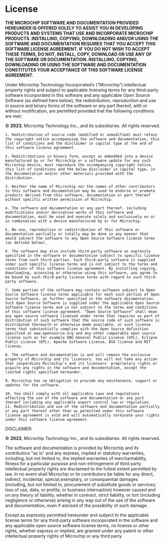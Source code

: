 # License 

**THE MICROCHIP SOFTWARE AND DOCUMENTATION PROVIDED HEREUNDER IS OFFERED SOLELY TO ASSIST YOU IN DEVELOPING PRODUCTS AND SYSTEMS THAT USE AND INCORPORATE MICROCHIP PRODUCTS. INSTALLING, COPYING, DOWNLOADING AND/OR USING THE SOFTWARE AND DOCUMENTATION REQUIRES THAT YOU ACCEPT THIS SOFTWARE LICENSE AGREEMENT.  IF YOU DO NOT WISH TO ACCEPT THESE TERMS, DO NOT, INSTALL, COPY, DOWNLOAD OR USE ANY OF THE SOFTWARE OR DOCUMENTATION. INSTALLING, COPYING, DOWNLOADING OR USING THE SOFTWARE AND DOCUMENTATION CONSTITUTES YOUR ACCEPTANCE OF THIS SOFTWARE LICENSE AGREEMENT.**

Under Microchip Technology Incorporated’s (“Microchip”) intellectual property rights and subject to applicable licensing terms for any third-party software incorporated in this software and any applicable Open Source Software (as defined here below), the redistribution, reproduction and use in source and binary forms of the software or any part thereof, with or without modification, are permitted provided that the following conditions are met:

© **2023**, Microchip Technology Inc., and its subsidiaries. All rights reserved.

    1. Redistribution of source code (modified or unmodified) must retain the copyright notice accompanying the software and documentation, this list of conditions and the disclaimer in capital type at the end of this software license agreement.

    2. Redistributions in binary form, except as embedded into a device manufactured by or for Microchip or a software update for any such Microchip device, must reproduce the accompanying copyright notice, this list of conditions and the below disclaimer in capital type, in the documentation and/or other materials provided with the distribution.

    3. Neither the name of Microchip nor the names of other contributors to this software and documentation may be used to endorse or promote products derived from this software, documentation or part thereof without specific written permission of Microchip.

    4. The software and documentation or any part thereof, including modifications and/or derivative works of this software and documentation, must be used and execute solely and exclusively on or in combination with a device manufactured by or for Microchip.

    5. No use, reproduction or redistribution of this software or documentation partially or totally may be done in any manner that would subject the software to any Open Source Software license terms (as defined below).

    6. The software may also include third-party software as expressly specified in the software or documentation subject to specific license terms from such third parties. Such third-party software is supplied under such specific license terms and is not subject to the terms and conditions of this software license agreement. By installing copying, downloading, accessing or otherwise using this software, you agree to be bound by such third-party license terms with regard to such third-party software.

    7. Some portion of the software may contain software subject to Open Source Software license terms applicable for each such portion of Open Source Software, as further specified in the software documentation. Such Open Source Software is supplied under the applicable Open Source Software license terms and is not subject to the terms and conditions of this software license agreement. “Open Source Software” shall mean any open source software licensed under terms that requires as part of distribution of such software that the source code of such software is distributed therewith or otherwise made available, or such license terms that substantially complies with the Open Source definition specified at www.opensource.org and any other comparable open source license such as for example GNU General Public License (GPL), Eclipse Public License (EPL), Apache Software License, BSD license and MIT license.

    8. The software and documentation is and will remain the exclusive property of Microchip and its licensors. You will not take any action that jeopardizes Microchip’s and its licensors' proprietary rights or acquire any rights in the software and documentation, except the limited rights specified hereunder.

    9. Microchip has no obligation to provide any maintenance, support or updates for the software.

    10. You shall comply with all applicable laws and regulations affecting the use of the software and documentation or any part thereof including any applicable export control law or regulation.
    11. Redistribution and use of the software and documentation partially or any part thereof other than as permitted under this software license agreement is void and will automatically terminate your rights under this software license agreement.


DISCLAIMER:

© **2023**, Microchip Technology Inc., and its subsidiaries. All rights reserved.

The software and documentation is provided by Microchip and its contributors "as is" and any express, implied or statutory warranties, including, but not limited to, the implied warranties of merchantability, fitness for a particular purpose and non-infringement of third party intellectual property rights are disclaimed to the fullest extent permitted by law. In no event shall Microchip or its contributors be liable for any direct, indirect, incidental, special,exemplary, or consequential damages (including, but not limited to, procurement of substitute goods or services; loss of use, data, or profits; or business interruption) however caused and on any theory of liability, whether in contract, strict liability, or tort (including negligence or otherwise) arising in any way out of the use of the software and documentation, even if advised of the possibility of such damage.

Except as expressly permitted hereunder and subject to the applicable license terms for any third-party software incorporated in the software and any applicable open source software license terms, no license or other rights, whether express or implied, are granted under any patent or other intellectual property rights of Microchip or any third party.
